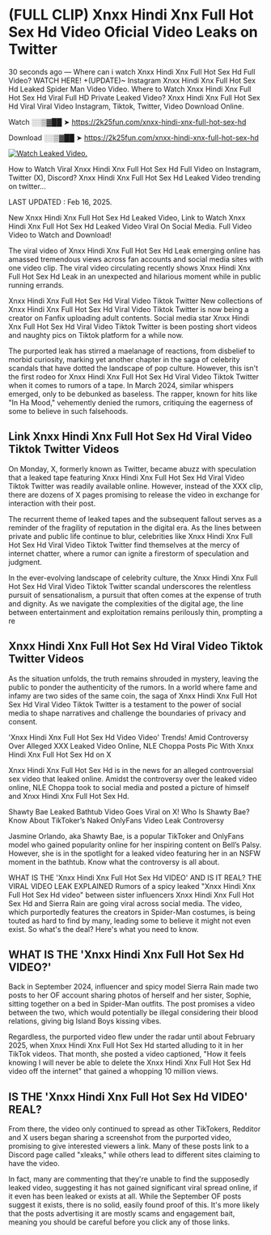 # (FULL CLIP) Xnxx Hindi Xnx Full Hot Sex Hd Video Oficial Video Leaks on Twitter

30 seconds ago — Where can i watch Xnxx Hindi Xnx Full Hot Sex Hd Full Video? WATCH HERE! +(UPDATE)~ Instagram Xnxx Hindi Xnx Full Hot Sex Hd Leaked Spider Man Video Video. Where to Watch Xnxx Hindi Xnx Full Hot Sex Hd Viral Full HD Private Leaked Video? Xnxx Hindi Xnx Full Hot Sex Hd Viral Viral Video Instagram, Tiktok, Twitter, Video Download Online.

Watch ░░▒▓██ ➤ https://2k25fun.com/xnxx-hindi-xnx-full-hot-sex-hd

Download ░░▒▓██ ➤ https://2k25fun.com/xnxx-hindi-xnx-full-hot-sex-hd

[![Watch Leaked Video.](https://miro.medium.com/v2/resize:fit:828/format:webp/1*cilzJN44JGOrTw9NJCrNHA.gif "Watch Leaked Video")](https://2k25fun.com/xnxx-hindi-xnx-full-hot-sex-hd)

How to Watch Viral Xnxx Hindi Xnx Full Hot Sex Hd Full Video on Instagram, Twitter (X), Discord? Xnxx Hindi Xnx Full Hot Sex Hd Leaked Video trending on twitter...

LAST UPDATED : Feb 16, 2025.

New Xnxx Hindi Xnx Full Hot Sex Hd Leaked Video, Link to Watch Xnxx Hindi Xnx Full Hot Sex Hd Leaked Video Viral On Social Media. Full Video Video to Watch and Download!

The viral video of Xnxx Hindi Xnx Full Hot Sex Hd Leak emerging online has amassed tremendous views across fan accounts and social media sites with one video clip. The viral video circulating recently shows Xnxx Hindi Xnx Full Hot Sex Hd Leak in an unexpected and hilarious moment while in public running errands.

Xnxx Hindi Xnx Full Hot Sex Hd Viral Video Tiktok Twitter New collections of Xnxx Hindi Xnx Full Hot Sex Hd Viral Video Tiktok Twitter is now being a creator on Fanfix uploading adult contents. Social media star Xnxx Hindi Xnx Full Hot Sex Hd Viral Video Tiktok Twitter is been posting short videos and naughty pics on Tiktok platform for a while now.

The purported leak has stirred a maelanage of reactions, from disbelief to morbid curiosity, marking yet another chapter in the saga of celebrity scandals that have dotted the landscape of pop culture. However, this isn't the first rodeo for Xnxx Hindi Xnx Full Hot Sex Hd Viral Video Tiktok Twitter when it comes to rumors of a tape. In March 2024, similar whispers emerged, only to be debunked as baseless. The rapper, known for hits like "In Ha Mood," vehemently denied the rumors, critiquing the eagerness of some to believe in such falsehoods.

## Link Xnxx Hindi Xnx Full Hot Sex Hd Viral Video Tiktok Twitter Videos

On Monday, X, formerly known as Twitter, became abuzz with speculation that a leaked tape featuring Xnxx Hindi Xnx Full Hot Sex Hd Viral Video Tiktok Twitter was readily available online. However, instead of the XXX clip, there are dozens of X pages promising to release the video in exchange for interaction with their post.

The recurrent theme of leaked tapes and the subsequent fallout serves as a reminder of the fragility of reputation in the digital era. As the lines between private and public life continue to blur, celebrities like Xnxx Hindi Xnx Full Hot Sex Hd Viral Video Tiktok Twitter find themselves at the mercy of internet chatter, where a rumor can ignite a firestorm of speculation and judgment.

In the ever-evolving landscape of celebrity culture, the Xnxx Hindi Xnx Full Hot Sex Hd Viral Video Tiktok Twitter scandal underscores the relentless pursuit of sensationalism, a pursuit that often comes at the expense of truth and dignity. As we navigate the complexities of the digital age, the line between entertainment and exploitation remains perilously thin, prompting a re

##  Xnxx Hindi Xnx Full Hot Sex Hd Viral Video Tiktok Twitter Videos

As the situation unfolds, the truth remains shrouded in mystery, leaving the public to ponder the authenticity of the rumors. In a world where fame and infamy are two sides of the same coin, the saga of Xnxx Hindi Xnx Full Hot Sex Hd Viral Video Tiktok Twitter is a testament to the power of social media to shape narratives and challenge the boundaries of privacy and consent.

'Xnxx Hindi Xnx Full Hot Sex Hd Video Video' Trends! Amid Controversy Over Alleged XXX Leaked Video Online, NLE Choppa Posts Pic With Xnxx Hindi Xnx Full Hot Sex Hd on X

Xnxx Hindi Xnx Full Hot Sex Hd is in the news for an alleged controversial sex video that leaked online. Amidst the controversy over the leaked video online, NLE Choppa took to social media and posted a picture of himself and Xnxx Hindi Xnx Full Hot Sex Hd.

Shawty Bae Leaked Bathtub Video Goes Viral on X! Who Is Shawty Bae? Know About TikToker’s Naked OnlyFans Video Leak Controversy

Jasmine Orlando, aka Shawty Bae, is a popular TikToker and OnlyFans model who gained popularity online for her inspiring content on Bell’s Palsy. However, she is in the spotlight for a leaked video featuring her in an NSFW moment in the bathtub. Know what the controversy is all about.

WHAT IS THE 'Xnxx Hindi Xnx Full Hot Sex Hd VIDEO' AND IS IT REAL? THE VIRAL VIDEO LEAK EXPLAINED Rumors of a spicy leaked "Xnxx Hindi Xnx Full Hot Sex Hd video" between sister influencers Xnxx Hindi Xnx Full Hot Sex Hd and Sierra Rain are going viral across social media. The video, which purportedly features the creators in Spider-Man costumes, is being touted as hard to find by many, leading some to believe it might not even exist. So what's the deal? Here's what you need to know.

## WHAT IS THE 'Xnxx Hindi Xnx Full Hot Sex Hd VIDEO?'

Back in September 2024, influencer and spicy model Sierra Rain made two posts to her OF account sharing photos of herself and her sister, Sophie, sitting together on a bed in Spider-Man outfits. The post promises a video between the two, which would potentially be illegal considering their blood relations, giving big Island Boys kissing vibes.

Regardless, the purported video flew under the radar until about February 2025, when Xnxx Hindi Xnx Full Hot Sex Hd started alluding to it in her TikTok videos. That month, she posted a video captioned, "How it feels knowing I will never be able to delete the Xnxx Hindi Xnx Full Hot Sex Hd video off the internet" that gained a whopping 10 million views.

## IS THE 'Xnxx Hindi Xnx Full Hot Sex Hd VIDEO' REAL?

From there, the video only continued to spread as other TikTokers, Redditor and X users began sharing a screenshot from the purported video, promising to give interested viewers a link. Many of these posts link to a Discord page called "xleaks," while others lead to different sites claiming to have the video.

In fact, many are commenting that they're unable to find the supposedly leaked video, suggesting it has not gained significant viral spread online, if it even has been leaked or exists at all. While the September OF posts suggest it exists, there is no solid, easily found proof of this. It's more likely that the posts advertising it are mostly scams and engagement bait, meaning you should be careful before you click any of those links.